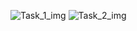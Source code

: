 ![Task_1_img](https://github.com/Eljav04/Cybernetics/assets/144908643/0a2ec723-acc4-4263-9039-9dc0bd1324eb)
![Task_2_img](https://github.com/Eljav04/Cybernetics/assets/144908643/ada9f2ae-2c18-4b2b-a863-b8788a0f6131)
